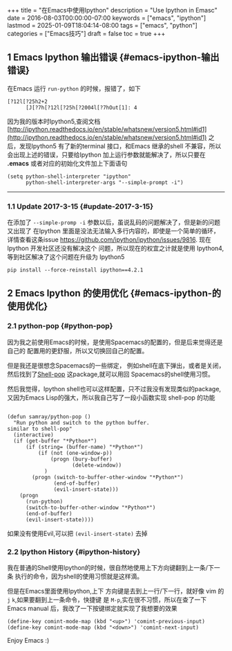 +++
title = "在Emacs中使用Ipython"
description = "Use Ipython in Emasc"
date = 2016-08-03T00:00:00-07:00
keywords = ["emacs", "ipython"]
lastmod = 2025-01-09T18:04:14-08:00
tags = ["emacs", "python"]
categories = ["Emacs技巧"]
draft = false
toc = true
+++

## <span class="section-num">1</span> Emacs Ipython 输出错误 {#emacs-ipython-输出错误}

在Emacs 运行 `run-python` 的时候，报错了，如下

```emacs-lisp
[?12l[?25h2+2
      [J[?7h[?12l[?25h[?2004l[?7hOut[1]: 4
```

因为我的版本时Ipython5,查阅文档[http://ipython.readthedocs.io/en/stable/whatsnew/version5.html#id1](http://ipython.readthedocs.io/en/stable/whatsnew/version5.html#id1)
之后，发现Ipython5 有了新的terminal 接口，和Emacs 继承的shell 不兼容，所以
会出现上述的错误，只要给Ipython 加上运行参数就能解决了，所以只要在 **.emacs**
或者对应的初始化文件加上下面语句

```emacs-lisp
(setq python-shell-interpreter "ipython"
      python-shell-interpreter-args "--simple-prompt -i")
```

---


### <span class="section-num">1.1</span> Update 2017-3-15 {#update-2017-3-15}

在添加了 `--simple-promp -i` 参数以后，虽说乱码的问题解决了，但是新的问题又出现了
在Ipython 里面是没法无法输入多行内容的，即使是一个简单的循环，详情查看这条issue
<https://github.com/ipython/ipython/issues/9816>. 现在Ipython 开发社区还没有解决这个
问题，所以现在的权宜之计就是使用 Ipython4,等到社区解决了这个问题在升级为 Ipython5

```shell
pip install --force-reinstall ipython==4.2.1
```


## <span class="section-num">2</span> Emacs Ipython 的使用优化 {#emacs-ipython-的使用优化}


### <span class="section-num">2.1</span> python-pop {#python-pop}

因为我之前使用Emacs的时候，是使用Spacemacs的配置的，但是后来觉得还是自己的 配置用的更舒服，所以又切换回自己的配置。

但是我还是很想念Spacemacs的一些绑定， 例如shell在底下弹出，或者是关闭，然后找到了[Shell-pop](https://github.com/kyagi/shell-pop-el) 这package,就可以用回
Spacemacs的shell使用习惯。

然后我觉得，Ipython shell也可以这样配置，只不过我没有发现类似的package,又因为Emacs Lisp的强大，所以我自己写了一段小函数实现
shell-pop 的功能

```emacs-lisp

(defun samray/python-pop ()
  "Run python and switch to the python buffer.
similar to shell-pop"
  (interactive)
  (if (get-buffer "*Python*")
      (if (string= (buffer-name) "*Python*")
          (if (not (one-window-p))
              (progn (bury-buffer)
                     (delete-window))
            )
        (progn (switch-to-buffer-other-window "*Python*")
               (end-of-buffer)
               (evil-insert-state)))
    (progn
      (run-python)
      (switch-to-buffer-other-window "*Python*")
      (end-of-buffer)
      (evil-insert-state))))
```

如果没有使用Evil,可以把 `(evil-insert-state)` 去掉


### <span class="section-num">2.2</span> Ipython History {#ipython-history}

我在普通的Shell使用Ipython的时候，很自然地使用上下方向键翻到上一条/下一条
执行的命令，因为shell的使用习惯就是这样滴。

但是在Emacs里面使用Ipython,上下 方向键是去到上一行/下一行，就好像 vim 的 `j` `k`,如果要翻到上一条命令，快捷键
是 `M-p`,实在很不习惯，所以在查了一下Emacs manual 后，我改了一下按键绑定就实现了我想要的效果

```emacs-lisp
(define-key comint-mode-map (kbd "<up>") 'comint-previous-input)
(define-key comint-mode-map (kbd "<down>") 'comint-next-input)
```

Enjoy Emacs :)
